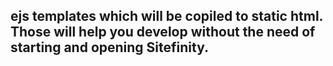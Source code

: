 ## ejs templates which will be copiled to static html. Those will help you develop without the need of starting and opening Sitefinity.

